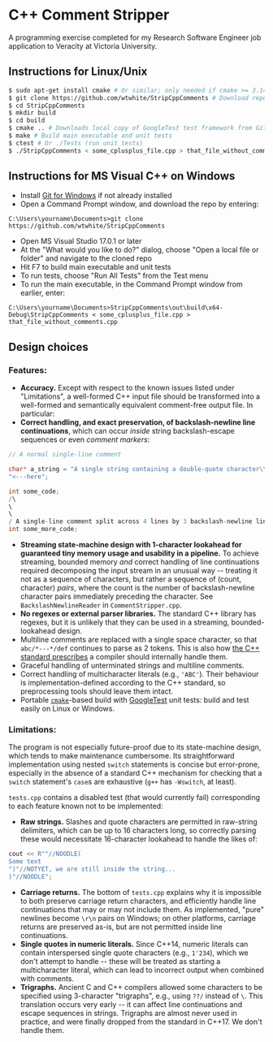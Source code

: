 # C++ Comment Stripper

A programming exercise completed for my Research Software Engineer job application to Veracity at Victoria University.

## Instructions for Linux/Unix

```sh
$ sudo apt-get install cmake # Or similar; only needed if cmake >= 3.14 is not already installed
$ git clone https://github.com/wtwhite/StripCppComments # Download repo
$ cd StripCppComments
$ mkdir build
$ cd build
$ cmake .. # Downloads local copy of GoogleTest test framework from GitHub
$ make # Build main executable and unit tests
$ ctest # Or ./Tests (run unit tests)
$ ./StripCppComments < some_cplusplus_file.cpp > that_file_without_comments.cpp
```

## Instructions for MS Visual C++ on Windows

- Install [Git for Windows](https://gitforwindows.org/) if not already installed
- Open a Command Prompt window, and download the repo by entering:
```
C:\Users\yourname\Documents>git clone https://github.com/wtwhite/StripCppComments
```
- Open MS Visual Studio 17.0.1 or later
- At the "What would you like to do?" dialog, choose "Open a local file or folder" and navigate to the cloned repo
- Hit F7 to build main executable and unit tests
- To run tests, choose "Run All Tests" from the Test menu
- To run the main executable, in the Command Prompt window from earlier, enter:
```
C:\Users\yourname\Documents>StripCppComments\out\build\x64-Debug\StripCppComments < some_cplusplus_file.cpp > that_file_without_comments.cpp
```

## Design choices

### Features:
- **Accuracy.** Except with respect to the known issues listed under "Limitations", a well-formed C++ input file should be transformed into a well-formed and semantically equivalent comment-free output file. In particular:
- **Correct handling, and exact preservation, of backslash-newline line continuations**, which can occur *inside* string backslash-escape sequences or even *comment markers*:
```c++
// A normal single-line comment

char* a_string = "A single string containing a double-quote character\\
"<---here";

int some_code;
/\
\
\
/ A single-line comment split across 4 lines by 3 backslash-newline line continuations
int some_more_code;
```
- **Streaming state-machine design with 1-character lookahead for guaranteed tiny memory usage and usability in a pipeline.** To achieve streaming, bounded memory *and* correct handling of line continuations required decomposing the input stream in an unusual way -- treating it not as a sequence of characters, but rather a sequence of (count, character) *pairs*, where the count is the number of backslash-newline character pairs immediately preceding the character. See `BackslashNewlineReader` in `CommentStripper.cpp`.
- **No regexes or external parser libraries.** The standard C++ library has regexes, but it is unlikely that they can be used in a streaming, bounded-lookahead design.
- Multiline comments are replaced with a single space character, so that `abc/*---*/def` continues to parse as 2 tokens. This is also how [the C++ standard prescribes](https://en.cppreference.com/w/cpp/comment) a compiler should internally handle them.
- Graceful handling of unterminated strings and multiline comments.
- Correct handling of multicharacter literals (e.g., `'ABC'`). Their behaviour is implementation-defined according to the C++ standard, so preprocessing tools should leave them intact.
- Portable [`cmake`](https://cmake.org/)-based build with [GoogleTest](https://github.com/google/googletest) unit tests: build and test easily on Linux or Windows.

### Limitations:
The program is not especially future-proof due to its state-machine design, which tends to make maintenance cumbersome. Its straightforward implementation using nested `switch` statements is concise but error-prone, especially in the absence of a standard C++ mechanism for checking that a `switch` statement's `case`s are exhaustive (`g++` has `-Wswitch`, at least).

`tests.cpp` contains a disabled test (that would currently fail) corresponding to each feature known not to be implemented:
- **Raw strings.** Slashes and quote characters are permitted in raw-string delimiters, which can be up to 16 characters long, so correctly parsing these would necessitate 16-character lookahead to handle the likes of:
```c++
cout << R""//NOODLE(
Some text
")"//NOTYET, we are still inside the string...
)"//NOODLE";
```
- **Carriage returns.** The bottom of `tests.cpp` explains why it is impossible to both preserve carriage return characters, and efficiently handle line continuations that may or may not include them. As implemented, "pure" newlines become `\r\n` pairs on Windows; on other platforms, carriage returns are preserved as-is, but are not permitted inside line continuations.
- **Single quotes in numeric literals.** Since C++14, numeric literals can contain interspersed single quote characters (e.g., `1'234`), which we don't attempt to handle -- these will be treated as starting a multicharacter literal, which can lead to incorrect output when combined with comments.
- **Trigraphs.** Ancient C and C++ compilers allowed some characters to be specified using 3-character "trigraphs", e.g., using `??/` instead of `\`. This translation occurs very early -- it can affect line continuations and escape sequences in strings. Trigraphs are almost never used in practice, and were finally dropped from the standard in C++17. We don't handle them.
